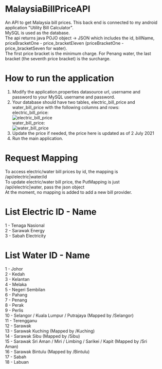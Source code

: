 # MalaysiaBillPriceAPI
An API to get Malaysia bill prices. This back end is connected to my android application "Utility Bill Calculator".  
MySQL is used as the database.  
The api returns java POJO object -> JSON which includes the id, billName, priceBracketOne - price_bracketEleven (priceBracketOne - price_bracketSeven for water).  
The first price bracket is the minimum charge. 
For Penang water, the last bracket (the seventh price bracket) is the surcharge.

# How to run the application
1. Modify the application.properties datasource url, username and password to your MySQL username and password.  
2. Your database should have two tables, electric_bill_price and water_bill_price with the following columns and rows:    
electric_bill_price:  
![electric_bill_price](https://i.imgur.com/bGZjOW3.png)  
water_bill_price:  
![water_bill_price](https://i.imgur.com/3jDmhVN.png)  
4. Update the price if needed, the price here is updated as of 2 July 2021  
3. Run the main application.

# Request Mapping
To access electric/water bill prices by id, the mapping is /api/electric|water/id  
To update electric/water bill price, the PutMapping is just /api/electric|water, pass the json object  
At the moment, no mapping is added to add a new bill provider.  

# List Electric ID - Name
1 - Tenaga Nasional  
2 - Sarawak Energy  
3 - Sabah Electricity  

# List Water ID - Name
1 - Johor  
2 - Kedah  
3 - Kelantan  
4 - Melaka  
5 - Negeri Sembilan  
6 - Pahang  
7 - Penang  
8 - Perak  
9 - Perlis  
10 - Selangor / Kuala Lumpur / Putrajaya (Mapped by /Selangor)  
11 - Terengganu  
12 - Sarawak  
13 - Sarawak Kuching (Mapped by /Kuching)  
14 - Sarawak Sibu (Mapped by /Sibu)  
15 - Sarawak Sri Aman / Miri / Limbing / Sarikei / Kapit (Mapped by /Sri Aman)  
16 - Sarawak Bintulu (Mapped by /Bintulu)  
17 - Sabah  
18 - Labuan  
